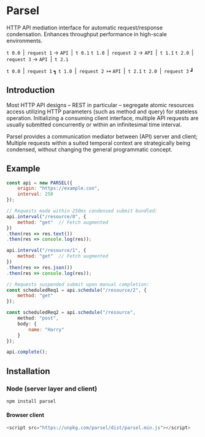 # Parsel

HTTP API mediation interface for automatic request/response condensation. Enhances throughput performance in high-scale environments.

`t 0.0`&ensp;|&ensp;`request 1` → `API`&ensp;|&ensp;`t 0.1`
`t 1.0`&ensp;|&ensp;`request 2` → `API`&ensp;|&ensp;`t 1.1`
`t 2.0`&ensp;|&ensp;`request 3` → `API`&ensp;|&ensp;`t 2.1`

`t 0.0`&ensp;|&ensp;`request 1` ┓
`t 1.0`&ensp;|&ensp;`request 2`&ensp;↦ `API`&ensp;|&ensp;`t 2.1`
`t 2.0`&ensp;|&ensp;`request 3` ┛

## Introduction

Most HTTP API designs – REST in particular – segregate atomic resources access utilizing HTTP parameters (such as method and query) for stateless operation. Initializing a consuming client interface, multiple API requests are usually submitted concurrently or within an infinitesimal time interval.  
  
Parsel provides a communication mediator between (API) server and client; Multiple requests within a suited temporal context are strategically being condensed, without changing the general programmatic concept.

## Example

``` js
const api = new PARSEL({
    origin: "https://example.con",
    interval: 250
});

// Requests made within 250ms condensed submit bundled:
api.interval("/resource/0", {
    method: "get"  // Fetch augmented
})
.then(res => res.text())
.then(res => console.log(res));

api.interval("/resource/1", {
    method: "get"  // Fetch augmented
})
.then(res => res.json())
.then(res => console.log(res));

// Requests suspended submit upon manual completion:
const scheduledReq1 = api.schedule("/resource/2", {
    method: "get"
});

const scheduledReq2 = api.schedule("/resource", 
    method: "post",
    body: {
        name: "Harry"
    }
});

api.complete();
```

## Installation

### Node (server layer and client)

``` cli
npm install parsel
```

#### Browser client

``` js
<script src="https://unpkg.com/parsel/dist/parsel.min.js"></script>
```